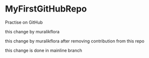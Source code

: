 MyFirstGitHubRepo
=================

Practise on GitHub


this change by muralikflora


this change by muralikflora after removing contribution from this repo


this change is done in mainline branch
